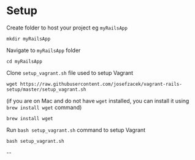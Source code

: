 # Setup
Create folder to host your project eg `myRailsApp`

    mkdir myRailsApp

Navigate to `myRailsApp` folder

    cd myRailsApp

Clone `setup_vagrant.sh` file used to setup Vagrant

    wget https://raw.githubusercontent.com/josefzacek/vagrant-rails-setup/master/setup_vagrant.sh

(if you are on Mac and do not have `wget` installed, you can install it using `brew install wget` command)

    brew install wget

Run `bash setup_vagrant.sh` command to setup Vagrant

    bash setup_vagrant.sh

--
